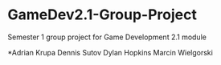 # GameDev2.1-Group-Project
Semester 1 group project for Game Development 2.1 module

*Adrian Krupa
Dennis Sutov
Dylan Hopkins
Marcin Wielgorski
